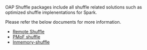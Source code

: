 OAP Shuffle packages include all shuffle related solutions such as optimized shuffle implenentations for Spark.

Please refer the below documents for more information.

* [Remote Shuffle](./remote-shuffle/README.md)
* [PMoF shuffle](./Spark-PMoF/README.md)
* [Inmemory-shuffle](./Inmemory-shuffle/README.md)


